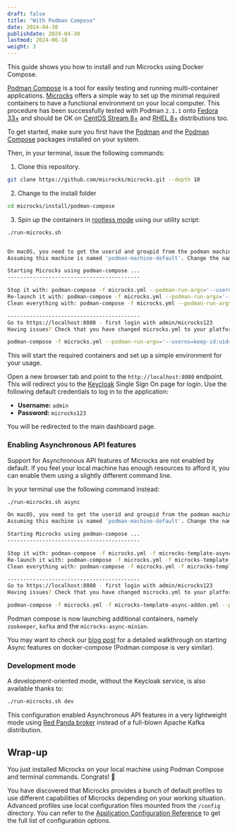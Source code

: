 ```yaml
---
draft: false
title: "With Podman Compose"
date: 2024-04-30
publishdate: 2024-04-30
lastmod: 2024-06-18
weight: 3
---
```


This guide shows you how to install and run Microcks using Docker Compose.

[Podman Compose](https://github.com/containers/podman-compose) is a tool for easily testing and running multi-container applications. [Microcks](https://microcks.io/) offers a simple way to set up the minimal required containers to have a functional environment on your local computer. This procedure has been successfully tested with Podman `2.1.1` onto [Fedora 33+](https://getfedora.org/) and should be OK on [CentOS Stream 8+](https://www.centos.org/centos-stream/) and [RHEL 8+](https://www.redhat.com/en/technologies/linux-platforms/enterprise-linux) distributions too.

To get started, make sure you first have the [Podman](https://podman.io/getting-started/installation) and the [Podman Compose](https://github.com/containers/podman-compose) packages installed on your system.

Then, in your terminal, issue the following commands:

1. Clone this repository.

```sh
git clone https://github.com/microcks/microcks.git --depth 10
```

2. Change to the install folder

```sh
cd microcks/install/podman-compose
```

3. Spin up the containers in [rootless mode](https://github.com/containers/podman/blob/master/docs/tutorials/rootless_tutorial.md) using our utility script:

```sh
./run-microcks.sh
```
```sh

On macOS, you need to get the userid and groupid from the podman machine.
Assuming this machine is named 'podman-machine-default'. Change the name in the script, otherwise.

Starting Microcks using podman-compose ...
------------------------------------------

Stop it with: podman-compose -f microcks.yml --podman-run-args='--userns=keep-id:uid=501,gid=1000' stop
Re-launch it with: podman-compose -f microcks.yml --podman-run-args='--userns=keep-id:uid=501,gid=1000' start
Clean everything with: podman-compose -f microcks.yml --podman-run-args='--userns=keep-id:uid=501,gid=1000' down

------------------------------------------
Go to https://localhost:8080 - first login with admin/microcks123
Having issues? Check that you have changed microcks.yml to your platform
```
```sh
podman-compose -f microcks.yml --podman-run-args='--userns=keep-id:uid=501,gid=1000' up -d
```

This will start the required containers and set up a simple environment for your usage.

Open a new browser tab and point to the `http://localhost:8080` endpoint. This will redirect you to the [Keycloak](https://www.keycloak.org/) Single Sign On page for login. Use the following default credentials to log in to the application:

* **Username:** `admin`
* **Password:** `microcks123`

You will be redirected to the main dashboard page.

### Enabling Asynchronous API features

Support for Asynchronous API features of Microcks are not enabled by default. If you feel your local machine has enough resources to afford it, you can enable them using a slightly different command line.

In your terminal use the following command instead:

```sh
./run-microcks.sh async
```
```sh
On macOS, you need to get the userid and groupid from the podman machine.
Assuming this machine is named 'podman-machine-default'. Change the name in the script, otherwise.

Starting Microcks using podman-compose ...
------------------------------------------

Stop it with: podman-compose -f microcks.yml -f microcks-template-async-addon.yml --podman-run-args='--userns=keep-id:uid=501,gid=1000' stop
Re-launch it with: podman-compose -f microcks.yml -f microcks-template-async-addon.yml --podman-run-args='--userns=keep-id:uid=501,gid=1000' start
Clean everything with: podman-compose -f microcks.yml -f microcks-template-async-addon.yml --podman-run-args='--userns=keep-id:uid=501,gid=1000' down

------------------------------------------
Go to https://localhost:8080 - first login with admin/microcks123
Having issues? Check that you have changed microcks.yml to your platform
```
```sh
podman-compose -f microcks.yml -f microcks-template-async-addon.yml --podman-run-args='--userns=keep-id:uid=501,gid=1000' up -d
```

Podman compose is now launching additional containers, namely `zookeeper`, `kafka` and the `microcks-async-minion`.

You may want to check our [blog post](/blog/async-features-with-docker-compose) for a detailed walkthrough on starting Async features on docker-compose (Podman compose is very similar).

### Development mode

A development-oriented mode, without the Keycloak service, is also available thanks to:

```sh
./run-microcks.sh dev
```

This configuration enabled Asynchronous API features in a very lightweight mode using [Red Panda broker](https://redpanda.com/) instead of a full-blown Apache Kafka distribution.

## Wrap-up

You just installed Microcks on your local machine using Podman Compose and terminal commands. Congrats! 🎉

You have discovered that Microcks provides a bunch of default profiles to use different capabilities of Microcks depending on your working situation. Advanced profiles use local configuration files mounted from the `/config` directory. You can refer to the [Application Configuration Reference](/documentation/references/configuration/application-config) to get the full list of configuration options.
